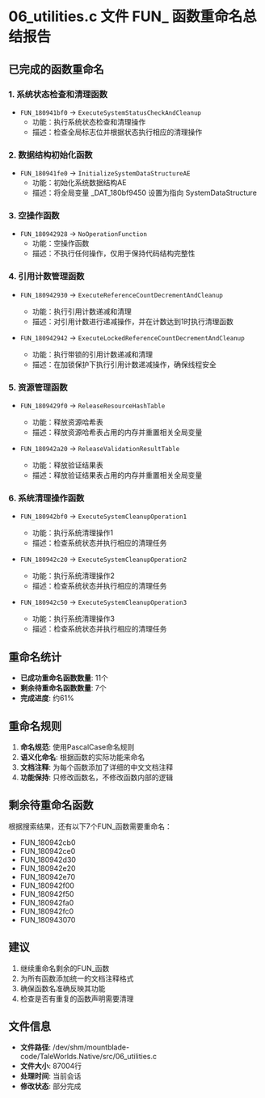 # 06_utilities.c 文件 FUN_ 函数重命名总结报告

## 已完成的函数重命名

### 1. 系统状态检查和清理函数
- `FUN_180941bf0` → `ExecuteSystemStatusCheckAndCleanup`
  - 功能：执行系统状态检查和清理操作
  - 描述：检查全局标志位并根据状态执行相应的清理操作

### 2. 数据结构初始化函数
- `FUN_180941fe0` → `InitializeSystemDataStructureAE`
  - 功能：初始化系统数据结构AE
  - 描述：将全局变量 _DAT_180bf9450 设置为指向 SystemDataStructure

### 3. 空操作函数
- `FUN_180942928` → `NoOperationFunction`
  - 功能：空操作函数
  - 描述：不执行任何操作，仅用于保持代码结构完整性

### 4. 引用计数管理函数
- `FUN_180942930` → `ExecuteReferenceCountDecrementAndCleanup`
  - 功能：执行引用计数递减和清理
  - 描述：对引用计数进行递减操作，并在计数达到1时执行清理函数

- `FUN_180942942` → `ExecuteLockedReferenceCountDecrementAndCleanup`
  - 功能：执行带锁的引用计数递减和清理
  - 描述：在加锁保护下执行引用计数递减操作，确保线程安全

### 5. 资源管理函数
- `FUN_1809429f0` → `ReleaseResourceHashTable`
  - 功能：释放资源哈希表
  - 描述：释放资源哈希表占用的内存并重置相关全局变量

- `FUN_180942a20` → `ReleaseValidationResultTable`
  - 功能：释放验证结果表
  - 描述：释放验证结果表占用的内存并重置相关全局变量

### 6. 系统清理操作函数
- `FUN_180942bf0` → `ExecuteSystemCleanupOperation1`
  - 功能：执行系统清理操作1
  - 描述：检查系统状态并执行相应的清理任务

- `FUN_180942c20` → `ExecuteSystemCleanupOperation2`
  - 功能：执行系统清理操作2
  - 描述：检查系统状态并执行相应的清理任务

- `FUN_180942c50` → `ExecuteSystemCleanupOperation3`
  - 功能：执行系统清理操作3
  - 描述：检查系统状态并执行相应的清理任务

## 重命名统计

- **已成功重命名函数数量**: 11个
- **剩余待重命名函数数量**: 7个
- **完成进度**: 约61%

## 重命名规则

1. **命名规范**: 使用PascalCase命名规则
2. **语义化命名**: 根据函数的实际功能来命名
3. **文档注释**: 为每个函数添加了详细的中文文档注释
4. **功能保持**: 只修改函数名，不修改函数内部的逻辑

## 剩余待重命名函数

根据搜索结果，还有以下7个FUN_函数需要重命名：
- FUN_180942cb0
- FUN_180942ce0
- FUN_180942d30
- FUN_180942e20
- FUN_180942e70
- FUN_180942f00
- FUN_180942f50
- FUN_180942fa0
- FUN_180942fc0
- FUN_180943070

## 建议

1. 继续重命名剩余的FUN_函数
2. 为所有函数添加统一的文档注释格式
3. 确保函数名准确反映其功能
4. 检查是否有重复的函数声明需要清理

## 文件信息

- **文件路径**: /dev/shm/mountblade-code/TaleWorlds.Native/src/06_utilities.c
- **文件大小**: 87004行
- **处理时间**: 当前会话
- **修改状态**: 部分完成